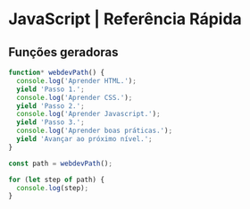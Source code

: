 # JavaScript | Referência Rápida

## Funções geradoras

```javascript
function* webdevPath() {
  console.log('Aprender HTML.');
  yield 'Passo 1.';
  console.log('Aprender CSS.');
  yield 'Passo 2.';
  console.log('Aprender Javascript.');
  yield 'Passo 3.';
  console.log('Aprender boas práticas.');
  yield 'Avançar ao próximo nível.';
}

const path = webdevPath();

for (let step of path) {
  console.log(step);
}
```
